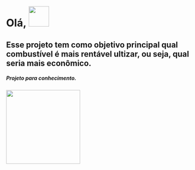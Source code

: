 # Olá, <img src="https://user-images.githubusercontent.com/112489366/204542625-c740e0e2-c329-486d-ae16-858539abec7b.gif" width="55px">


## Esse projeto tem como objetivo principal qual combustível é mais rentável ultizar, ou seja, qual seria mais econômico.

##### Projeto para conhecimento.
<img src="https://user-images.githubusercontent.com/112489366/204542699-ab670ef2-2a36-4a77-b976-59e8150cc008.gif" width="200px">
